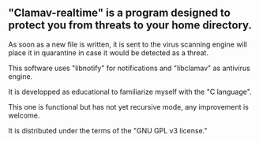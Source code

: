 
## "Clamav-realtime" is a program designed to protect you from threats to your home directory. ##

As soon as a new file is written, it is sent to the virus scanning engine will place it in quarantine in case it would be detected as a threat.

This software uses "libnotify" for notifications and "libclamav" as antivirus engine. 

It is developped as educational to familiarize myself with the "C language".

This one is functional but has not yet recursive mode, any improvement is welcome.

It is distributed under the terms of the "GNU GPL v3 license."
